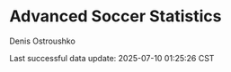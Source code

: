 # Advanced Soccer Statistics
Denis Ostroushko

<!-- gfm -->

Last successful data update: 2025-07-10 01:25:26 CST
